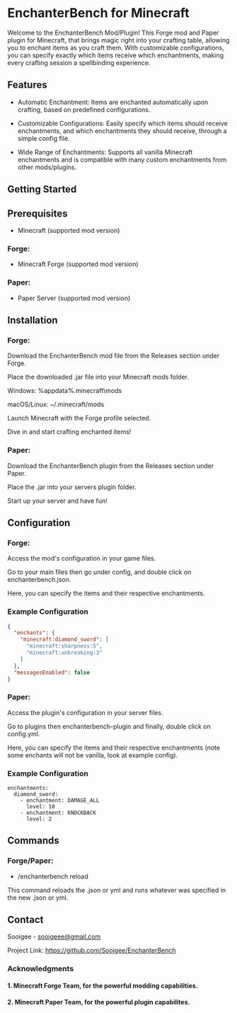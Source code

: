 # EnchanterBench for Minecraft


Welcome to the EnchanterBench Mod/Plugin! This Forge mod and Paper plugin for Minecraft, that brings magic right into your crafting table, allowing you to enchant items as you craft them. With customizable configurations, you can specify exactly which items receive which enchantments, making every crafting session a spellbinding experience.

## Features

* Automatic Enchantment: Items are enchanted automatically upon crafting, based on predefined configurations.

* Customizable Configurations: Easily specify which items should receive enchantments, and which enchantments they should receive, through a simple config file.

* Wide Range of Enchantments: Supports all vanilla Minecraft enchantments and is compatible with many custom enchantments from other mods/plugins.



## Getting Started

## Prerequisites

* Minecraft (supported mod version)

### Forge:

* Minecraft Forge (supported mod version)

### Paper:

* Paper Server (supported mod version)

## Installation

### Forge:

Download the EnchanterBench mod file from the Releases section under Forge.

Place the downloaded .jar file into your Minecraft mods folder.

Windows: %appdata%\.minecraft\mods

macOS/Linux: ~/.minecraft/mods

Launch Minecraft with the Forge profile selected.

Dive in and start crafting enchanted items!

### Paper:

Download the EnchanterBench plugin from the Releases section under Paper.

Place the .jar into your servers plugin folder.

Start up your server and have fun!

## Configuration

### Forge:

Access the mod's configuration in your game files.

Go to your main files then go under config, and double click on enchanterbench.json.

Here, you can specify the items and their respective enchantments.

### Example Configuration
```json
{
  "enchants": {
    "minecraft:diamond_sword": [
      "minecraft:sharpness:5",
      "minecraft:unbreaking:3"
    ]
  },
  "messagesEnabled": false
}
```

### Paper:

Access the plugin's configuration in your server files.

Go to plugins then enchanterbench-plugin and finally, double click on config.yml.

Here, you can specify the items and their respective enchantments (note some enchants will not be vanilla, look at example config).

### Example Configuration
```
enchantments:
  diamond_sword:
    - enchantment: DAMAGE_ALL
      level: 10
    - enchantment: KNOCKBACK
      level: 2
```

## Commands

### Forge/Paper:

* /enchanterbench reload
  
 This command reloads the .json or yml and runs whatever was specified in the new .json or yml.

## Contact

Sooigee - sooigeee@gmail.com

Project Link: https://github.com/Sooigee/EnchanterBench

### Acknowledgments

#### 1. Minecraft Forge Team, for the powerful modding capabilities.

#### 2. Minecraft Paper Team, for the powerful plugin capabilites.

